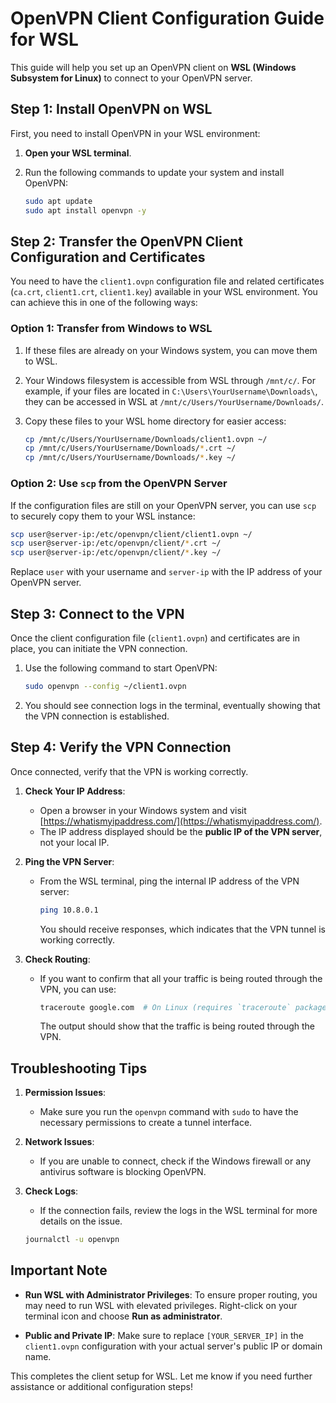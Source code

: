 # OpenVPN Client Configuration Guide for WSL

This guide will help you set up an OpenVPN client on **WSL (Windows Subsystem for Linux)** to connect to your OpenVPN server.

## Step 1: Install OpenVPN on WSL

First, you need to install OpenVPN in your WSL environment:

1. **Open your WSL terminal**.
2. Run the following commands to update your system and install OpenVPN:

   ```bash
   sudo apt update
   sudo apt install openvpn -y
   ```

## Step 2: Transfer the OpenVPN Client Configuration and Certificates

You need to have the `client1.ovpn` configuration file and related certificates (`ca.crt`, `client1.crt`, `client1.key`) available in your WSL environment. You can achieve this in one of the following ways:

### Option 1: Transfer from Windows to WSL

1. If these files are already on your Windows system, you can move them to WSL.
2. Your Windows filesystem is accessible from WSL through `/mnt/c/`. For example, if your files are located in `C:\Users\YourUsername\Downloads\`, they can be accessed in WSL at `/mnt/c/Users/YourUsername/Downloads/`.
3. Copy these files to your WSL home directory for easier access:

   ```bash
   cp /mnt/c/Users/YourUsername/Downloads/client1.ovpn ~/
   cp /mnt/c/Users/YourUsername/Downloads/*.crt ~/
   cp /mnt/c/Users/YourUsername/Downloads/*.key ~/
   ```

### Option 2: Use `scp` from the OpenVPN Server

If the configuration files are still on your OpenVPN server, you can use `scp` to securely copy them to your WSL instance:

```bash
scp user@server-ip:/etc/openvpn/client/client1.ovpn ~/
scp user@server-ip:/etc/openvpn/client/*.crt ~/
scp user@server-ip:/etc/openvpn/client/*.key ~/
```

Replace `user` with your username and `server-ip` with the IP address of your OpenVPN server.

## Step 3: Connect to the VPN

Once the client configuration file (`client1.ovpn`) and certificates are in place, you can initiate the VPN connection.

1. Use the following command to start OpenVPN:

   ```bash
   sudo openvpn --config ~/client1.ovpn
   ```

2. You should see connection logs in the terminal, eventually showing that the VPN connection is established.

## Step 4: Verify the VPN Connection

Once connected, verify that the VPN is working correctly.

1. **Check Your IP Address**:

   - Open a browser in your Windows system and visit [https://whatismyipaddress.com/](https://whatismyipaddress.com/).
   - The IP address displayed should be the **public IP of the VPN server**, not your local IP.

2. **Ping the VPN Server**:

   - From the WSL terminal, ping the internal IP address of the VPN server:
     ```bash
     ping 10.8.0.1
     ```
     You should receive responses, which indicates that the VPN tunnel is working correctly.

3. **Check Routing**:
   - If you want to confirm that all your traffic is being routed through the VPN, you can use:
     ```bash
     traceroute google.com  # On Linux (requires `traceroute` package)
     ```
     The output should show that the traffic is being routed through the VPN.

## Troubleshooting Tips

1. **Permission Issues**:

   - Make sure you run the `openvpn` command with `sudo` to have the necessary permissions to create a tunnel interface.

2. **Network Issues**:

   - If you are unable to connect, check if the Windows firewall or any antivirus software is blocking OpenVPN.

3. **Check Logs**:

   - If the connection fails, review the logs in the WSL terminal for more details on the issue.

   ```bash
   journalctl -u openvpn
   ```

## Important Note

- **Run WSL with Administrator Privileges**: To ensure proper routing, you may need to run WSL with elevated privileges. Right-click on your terminal icon and choose **Run as administrator**.

- **Public and Private IP**: Make sure to replace `[YOUR_SERVER_IP]` in the `client1.ovpn` configuration with your actual server's public IP or domain name.

This completes the client setup for WSL. Let me know if you need further assistance or additional configuration steps!
